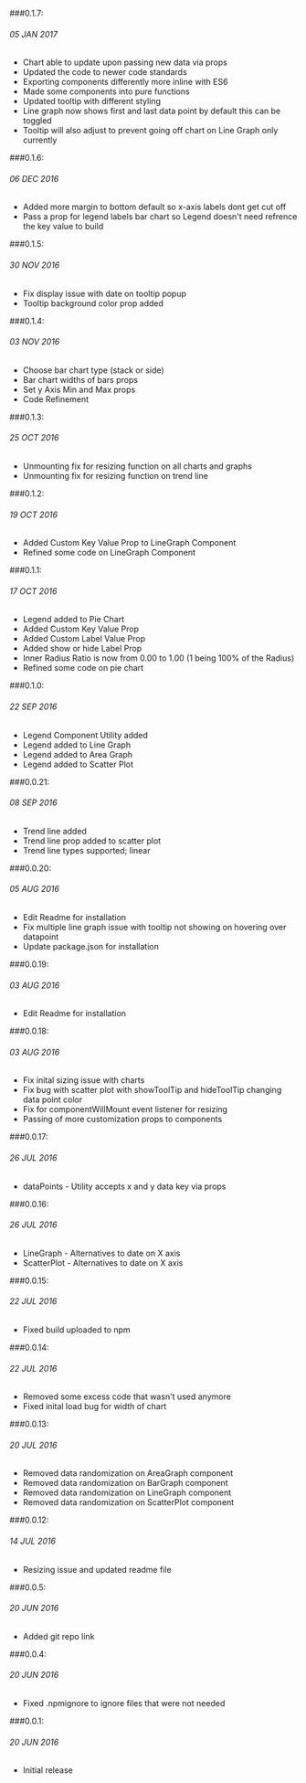 ###0.1.7:
###### 05 JAN 2017
- Chart able to update upon passing new data via props
- Updated the code to newer code standards
- Exporting components differently more inline with ES6
- Made some components into pure functions
- Updated tooltip with different styling
- Line graph now shows first and last data point by default this can be toggled
- Tooltip will also adjust to prevent going off chart on Line Graph only currently

###0.1.6:
###### 06 DEC 2016
- Added more margin to bottom default so x-axis labels dont get cut off
- Pass a prop for legend labels bar chart so Legend doesn't need refrence the key value to build

###0.1.5:
###### 30 NOV 2016
- Fix display issue with date on tooltip popup
- Tooltip background color prop added

###0.1.4:
###### 03 NOV 2016
- Choose bar chart type (stack or side) 
- Bar chart widths of bars props
- Set y Axis Min and Max props
- Code Refinement

###0.1.3:
###### 25 OCT 2016
- Unmounting fix for resizing function on all charts and graphs
- Unmounting fix for resizing function on trend line

###0.1.2:
###### 19 OCT 2016
- Added Custom Key Value Prop to LineGraph Component
- Refined some code on LineGraph Component

###0.1.1:
###### 17 OCT 2016
- Legend added to Pie Chart
- Added Custom Key Value Prop
- Added Custom Label Value Prop
- Added show or hide Label Prop
- Inner Radius Ratio is now from 0.00 to 1.00 (1 being 100% of the Radius)
- Refined some code on pie chart

###0.1.0:
###### 22 SEP 2016
- Legend Component Utility added
- Legend added to Line Graph
- Legend added to Area Graph
- Legend added to Scatter Plot

###0.0.21:
###### 08 SEP 2016
- Trend line added
- Trend line prop added to scatter plot
- Trend line types supported; linear

###0.0.20:
###### 05 AUG 2016
- Edit Readme for installation
- Fix multiple line graph issue with tooltip not showing on hovering over datapoint
- Update package.json for installation

###0.0.19:
###### 03 AUG 2016
- Edit Readme for installation

###0.0.18:
###### 03 AUG 2016
- Fix inital sizing issue with charts
- Fix bug with scatter plot with showToolTip and hideToolTip changing data point color
- Fix for componentWillMount event listener for resizing
- Passing of more customization props to components

###0.0.17:
###### 26 JUL 2016
- dataPoints - Utility accepts x and y data key via props

###0.0.16:
###### 26 JUL 2016
- LineGraph - Alternatives to date on X axis
- ScatterPlot - Alternatives to date on X axis

###0.0.15:
###### 22 JUL 2016
- Fixed build uploaded to npm

###0.0.14:
###### 22 JUL 2016
- Removed some excess code that wasn't used anymore
- Fixed inital load bug for width of chart

###0.0.13:
###### 20 JUL 2016
- Removed data randomization on AreaGraph component
- Removed data randomization on BarGraph component
- Removed data randomization on LineGraph component
- Removed data randomization on ScatterPlot component

###0.0.12:
###### 14 JUL 2016
- Resizing issue and updated readme file

###0.0.5:
###### 20 JUN 2016
- Added git repo link

###0.0.4:
###### 20 JUN 2016
- Fixed .npmignore to ignore files that were not needed

###0.0.1:
###### 20 JUN 2016
- Initial release
